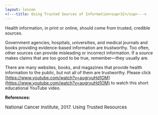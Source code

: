 ```yaml
---
layout: lesson
<!---title: Using Trusted Sources of Information<sup>32</sup>--->
---
```


Health information, in print or online, should come from trusted, credible sources. 

Government agencies, hospitals, universities, and medical journals and books providing evidence-based information are trustworthy. Too often, other sources can provide misleading or incorrect information. If a source makes claims that are too good to be true, remember—they usually are.

There are many websites, books, and magazines that provide health information to the public, but not all of them are trustworthy. Please click [https://www.youtube.com/watch?v=augrvuHd1OM](https://www.youtube.com/watch?v=augrvuHd1OM) to watch this short educational YouTube video.

**References:**

<span style="font-size:15px;">National Cancer Institute, 2017. Using Trusted Resources</span>
